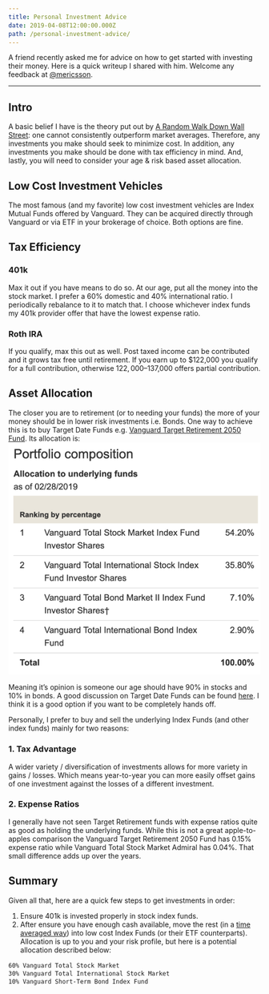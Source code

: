 ```yaml
---
title: Personal Investment Advice
date: 2019-04-08T12:00:00.000Z
path: /personal-investment-advice/
---
```


A friend recently asked me for advice on how to get started with investing their money. Here is a quick writeup I shared with him. Welcome any feedback at [@mericsson](https://twitter.com/mericsson).

---

## Intro

A basic belief I have is the theory put out by [A Random Walk Down Wall Street](https://en.wikipedia.org/wiki/A_Random_Walk_Down_Wall_Street): one cannot consistently outperform market averages. Therefore, any investments you make should seek to minimize cost. In addition, any investments you make should be done with tax efficiency in mind. And, lastly, you will need to consider your age & risk based asset allocation.

## Low Cost Investment Vehicles

The most famous (and my favorite) low cost investment vehicles are Index Mutual Funds offered by Vanguard. They can be acquired directly through Vanguard or via ETF in your brokerage of choice. Both options are fine.

## Tax Efficiency

### 401k 

Max it out if you have means to do so. At our age, put all the money into the stock market. I prefer a 60% domestic and 40% international ratio. I periodically rebalance to it to match that. I choose whichever index funds my 401k provider offer that have the lowest expense ratio.

### Roth IRA

If you qualify, max this out as well. Post taxed income can be contributed and it grows tax free until retirement. If you earn up to $122,000 you qualify for a full contribution, otherwise $122,000–$137,000 offers partial contribution.

## Asset Allocation

The closer you are to retirement (or to needing your funds) the more of your money should be in lower risk investments i.e. Bonds. One way to achieve this is to buy Target Date Funds e.g. [Vanguard Target Retirement 2050 Fund](https://investor.vanguard.com/mutual-funds/profile/VFIFX). Its allocation is:
![alt text](./vanguard-2050.png "Vanguard 2050 Allocation")

Meaning it’s opinion is someone our age should have 90% in stocks and 10% in bonds. A good discussion on Target Date Funds can be found [here](https://www.bogleheads.org/wiki/Target_date_funds). I think it is a good option if you want to be completely hands off.

Personally, I prefer to buy and sell the underlying Index Funds (and other index funds) mainly for two reasons:

### 1. Tax Advantage
A wider variety / diversification of investments allows for more variety in gains / losses. Which means year-to-year you can more easily offset gains of one investment against the losses of a different investment.

### 2. Expense Ratios
I generally have not seen Target Retirement funds with expense ratios quite as good as holding the underlying funds. While this is not a great apple-to-apples comparison the Vanguard Target Retirement 2050 Fund has 0.15% expense ratio while Vanguard Total Stock Market Admiral has 0.04%. That small difference adds up over the years. 

## Summary

Given all that, here are a quick few steps to get investments in order:

1. Ensure 401k is invested properly in stock index funds.
2. After ensure you have enough cash available, move the rest (in a [time averaged way](https://en.wikipedia.org/wiki/Dollar_cost_averaging)) into low cost Index Funds (or their ETF counterparts). Allocation is up to you and your risk profile, but here is a potential allocation described below:

```
60% Vanguard Total Stock Market 
30% Vanguard Total International Stock Market
10% Vanguard Short-Term Bond Index Fund
```
  
